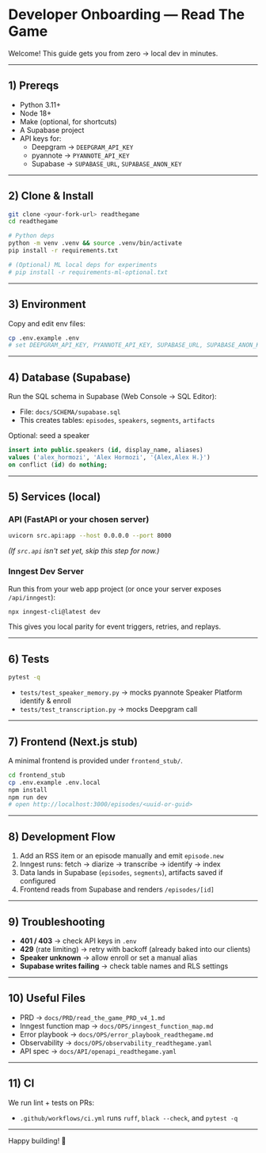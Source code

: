# Developer Onboarding — Read The Game

Welcome! This guide gets you from zero → local dev in minutes.

---

## 1) Prereqs

- Python 3.11+
- Node 18+
- Make (optional, for shortcuts)
- A Supabase project
- API keys for:
  - Deepgram → `DEEPGRAM_API_KEY`
  - pyannote → `PYANNOTE_API_KEY`
  - Supabase → `SUPABASE_URL`, `SUPABASE_ANON_KEY`

---

## 2) Clone & Install

```bash
git clone <your-fork-url> readthegame
cd readthegame

# Python deps
python -m venv .venv && source .venv/bin/activate
pip install -r requirements.txt

# (Optional) ML local deps for experiments
# pip install -r requirements-ml-optional.txt
```

---

## 3) Environment

Copy and edit env files:

```bash
cp .env.example .env
# set DEEPGRAM_API_KEY, PYANNOTE_API_KEY, SUPABASE_URL, SUPABASE_ANON_KEY
```

---

## 4) Database (Supabase)

Run the SQL schema in Supabase (Web Console → SQL Editor):

- File: `docs/SCHEMA/supabase.sql`
- This creates tables: `episodes`, `speakers`, `segments`, `artifacts`

Optional: seed a speaker
```sql
insert into public.speakers (id, display_name, aliases)
values ('alex_hormozi', 'Alex Hormozi', '{Alex,Alex H.}')
on conflict (id) do nothing;
```

---

## 5) Services (local)

### API (FastAPI or your chosen server)
```bash
uvicorn src.api:app --host 0.0.0.0 --port 8000
```

*(If `src.api` isn't set yet, skip this step for now.)*

### Inngest Dev Server
Run this from your web app project (or once your server exposes `/api/inngest`):
```bash
npx inngest-cli@latest dev
```
This gives you local parity for event triggers, retries, and replays.

---

## 6) Tests

```bash
pytest -q
```

- `tests/test_speaker_memory.py` → mocks pyannote Speaker Platform identify & enroll
- `tests/test_transcription.py` → mocks Deepgram call

---

## 7) Frontend (Next.js stub)

A minimal frontend is provided under `frontend_stub/`.

```bash
cd frontend_stub
cp .env.example .env.local
npm install
npm run dev
# open http://localhost:3000/episodes/<uuid-or-guid>
```

---

## 8) Development Flow

1. Add an RSS item or an episode manually and emit `episode.new`
2. Inngest runs: fetch → diarize → transcribe → identify → index
3. Data lands in Supabase (`episodes`, `segments`), artifacts saved if configured
4. Frontend reads from Supabase and renders `/episodes/[id]`

---

## 9) Troubleshooting

- **401 / 403** → check API keys in `.env`
- **429** (rate limiting) → retry with backoff (already baked into our clients)
- **Speaker unknown** → allow enroll or set a manual alias
- **Supabase writes failing** → check table names and RLS settings

---

## 10) Useful Files

- PRD → `docs/PRD/read_the_game_PRD_v4_1.md`
- Inngest function map → `docs/OPS/inngest_function_map.md`
- Error playbook → `docs/OPS/error_playbook_readthegame.md`
- Observability → `docs/OPS/observability_readthegame.yaml`
- API spec → `docs/API/openapi_readthegame.yaml`

---

## 11) CI

We run lint + tests on PRs:
- `.github/workflows/ci.yml` runs `ruff`, `black --check`, and `pytest -q`

---

Happy building! 🚀